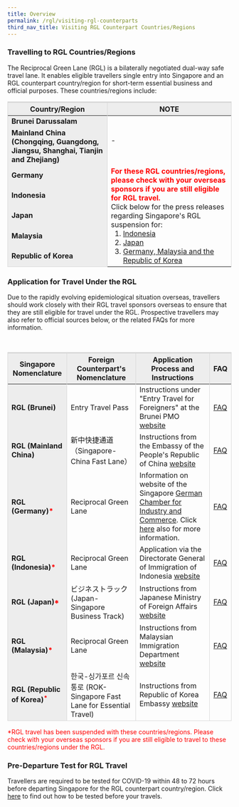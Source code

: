 ```yaml
---
title: Overview
permalink: /rgl/visiting-rgl-counterparts
third_nav_title: Visiting RGL Counterpart Countries/Regions
---
```

### Travelling to RGL Countries/Regions

The Reciprocal Green Lane (RGL) is a bilaterally negotiated dual-way safe travel lane. It enables eligible travellers single entry into Singapore and an RGL counterpart country/region for short-term essential business and official purposes. These countries/regions include:
<table>
<thead>
  <tr>
    <th style="border-top:3px solid #D8D8D8; border-left:1px solid #D8D8D8; border-right:1px solid #D8D8D8; background-color:#EDEDED">Country/Region</th>
    <th style="border-top:3px solid #D8D8D8; border-left:1px solid #D8D8D8; border-right:1px solid #D8D8D8; background-color:#EDEDED">NOTE</th>
  </tr>
</thead>
<tbody>
    <tr>
    <td style="border-left:1px solid #D8D8D8; border-right:1px solid #D8D8D8; background-color:#EDEDED"><b>Brunei Darussalam</b></td>
      <td rowspan="2" style="text-align:left;border-right:1px solid #D8D8D8;">-</td>
  </tr>
  <tr>
      <td style="border-left:1px solid #D8D8D8; border-right:1px solid #D8D8D8; background-color:#EDEDED"><b>Mainland China (Chongqing, Guangdong, Jiangsu, Shanghai, Tianjin and Zhejiang)</b></td>
  </tr>
   <tr>
    <td style="border-left:1px solid #D8D8D8; border-right:1px solid #D8D8D8; background-color:#EDEDED"><b>Germany </b></td>
    <td rowspan="5" style="text-align:left;border-right:1px solid #D8D8D8;"><span style="color:red;"><b>For these RGL countries/regions, please check with your overseas sponsors if you are still eligible for RGL travel.</b></span>
       <p style="margin-top:0px; margin-bottom:0px; font-size:16px;">Click below for the press releases regarding Singapore's RGL suspension for:</p>
      <ol style="margin-top:0px; margin-bottom:0px;display: none list-style-type:disc;">
<li style="margin-top:0px; margin-bottom:0px; font-size:16px;"><a href="https://www.mfa.gov.sg/Newsroom/Press-Statements-Transcripts-and-Photos/2021/01/20210101-Indon-Entry">Indonesia</a></li><li style="margin-top:0px; margin-bottom:0px; font-size:16px;"><a href="https://www.mfa.gov.sg/Newsroom/Press-Statements-Transcripts-and-Photos/2021/01/20210115-SG-JP-RGL-Suspension">Japan</a></li><li style="margin-top:0px; margin-bottom:0px; font-size:16px;"><a href="https://www.mfa.gov.sg/Newsroom/Press-Statements-Transcripts-and-Photos/2021/01/20210130-RGL-Suspension">Germany, Malaysia and the Republic of Korea</a></li>            
      </ol>
 </td>
  </tr>
  <tr>
    <td style="border-left:1px solid #D8D8D8; border-right:1px solid #D8D8D8; background-color:#EDEDED" ><b>Indonesia</b></td>
  </tr>
  <tr>
    <td style="border-left:1px solid #D8D8D8; border-right:1px solid #D8D8D8; background-color:#EDEDED"><b>Japan</b></td>
  </tr>
     <tr>
    <td style="border-left:1px solid #D8D8D8; border-right:1px solid #D8D8D8; background-color:#EDEDED"><b>Malaysia</b></td>
  </tr>
    <tr>
      <td style="border-left:1px solid #D8D8D8; border-right:1px solid #D8D8D8; background-color:#EDEDED; border-bottom:1px solid #D8D8D8; "><b>Republic of Korea</b></td>
  </tr>
  </tbody>
  </table>


### Application for Travel Under the RGL

Due to the rapidly evolving epidemiological situation overseas, travellers should work closely with their RGL travel sponsors overseas to ensure that they are still eligible for travel under the RGL. Prospective travellers may also refer to official sources below, or the related FAQs for more information.

<table>
<thead>
  <tr>
    <th style="border-top:3px solid #D8D8D8; border-left:1px solid #D8D8D8; border-right:1px solid #D8D8D8; background-color:#EDEDED">Singapore Nomenclature</th>
    <th style="border-top:3px solid #D8D8D8; border-left:1px solid #D8D8D8; border-right:1px solid #D8D8D8; background-color:#EDEDED">Foreign Counterpart's Nomenclature </th>
    <th style="border-top:3px solid #D8D8D8; border-left:1px solid #D8D8D8; border-right:1px solid #D8D8D8; background-color:#EDEDED"> Application Process and Instructions</th>
     <th style="border-top:3px solid #D8D8D8; border-left:1px solid #D8D8D8; border-right:1px solid #D8D8D8; background-color:#EDEDED"> FAQ</th>
  </tr>
</thead>
<tbody>
    <tr>
    <td style="border-left:1px solid #D8D8D8; border-right:1px solid #D8D8D8; background-color:#EDEDED"><b>RGL (Brunei)</b></td>
      <td style="text-align:left;border-right:1px solid #D8D8D8;">Entry Travel Pass</td>
      <td style="text-align:left;border-right:1px solid #D8D8D8;">Instructions under "Entry Travel for Foreigners" at the Brunei PMO <a href="http://www.pmo.gov.bn/travelportal/Home.aspx" target="_blank">website</a></td>
      <td style="text-align:left;border-right:1px solid #D8D8D8;"><a href="/rgl/outbound/faq#faq-outbound-brunei">FAQ</a></td>
  </tr>
  <tr>
    <td style="border-left:1px solid #D8D8D8; border-right:1px solid #D8D8D8; background-color:#EDEDED"><b>RGL (Mainland China)</b></td>
      <td style="text-align:left;border-right:1px solid #D8D8D8;">新中快捷通道（Singapore-China Fast Lane）</td>
      <td style="text-align:left;border-right:1px solid #D8D8D8;">Instructions from the Embassy of the People's Republic of China <a href="http://www.chinaembassy.org.sg/eng/lsfw/fhqz/t1788677.htm" target="_blank">website</a></td>
      <td style="text-align:left;border-right:1px solid #D8D8D8;"><a href="/rgl/outbound/faq#faq-outbound-china">FAQ</a></td>
  </tr>
      <tr>
    <td style="border-left:1px solid #D8D8D8; border-right:1px solid #D8D8D8; background-color:#EDEDED"><b>RGL (Germany)<span style="color:red;">*</span></b></td>
      <td style="text-align:left;border-right:1px solid #D8D8D8;">Reciprocal Green Lane</td>
      <td style="text-align:left;border-right:1px solid #D8D8D8;">Information on website of the Singapore <a href="https://www.sgc.org.sg/services/safe">German Chamber for Industry and Commerce</a>. Click <a href="https://singapur.diplo.de/sg-en/service/05-VisaEinreise">here</a> also for more information.</td>
      <td style="text-align:left;border-right:1px solid #D8D8D8;"><a href="/rgl/outbound/faq#faq-outbound-germany">FAQ</a></td>
  </tr>
      <tr>
    <td style="border-left:1px solid #D8D8D8; border-right:1px solid #D8D8D8; background-color:#EDEDED"><b>RGL (Indonesia)<span style="color:red;">*</span></b></td>
      <td style="text-align:left;border-right:1px solid #D8D8D8;">Reciprocal Green Lane </td>
      <td style="text-align:left;border-right:1px solid #D8D8D8;">Application via the Directorate General of Immigration of Indonesia <a href="https://visa-online.imigrasi.go.id/" target="_blank">website</a></td>
      <td style="text-align:left;border-right:1px solid #D8D8D8;"><a href="/rgl/outbound/faq#faq-outbound-indonesia">FAQ</a></td>
  </tr>
      <tr>
    <td style="border-left:1px solid #D8D8D8; border-right:1px solid #D8D8D8; background-color:#EDEDED"><b>RGL (Japan)<span style="color:red;">*</span></b></td>
      <td style="text-align:left;border-right:1px solid #D8D8D8;">ビジネストラック (Japan-Singapore Business Track) </td>
      <td style="text-align:left;border-right:1px solid #D8D8D8;">Instructions from Japanese Ministry of Foreign Affairs <a href="https://www.mofa.go.jp/a_o/na/page22e_000928.html" target="_blank">website</a></td>
      <td style="text-align:left;border-right:1px solid #D8D8D8;"><a href="/rgl/outbound/faq#faq-outbound-japan">FAQ</a></td>
  </tr>
      <tr>
    <td style="border-left:1px solid #D8D8D8; border-right:1px solid #D8D8D8; background-color:#EDEDED"><b>RGL (Malaysia)<span style="color:red;">*</span></b></td>
      <td style="text-align:left;border-right:1px solid #D8D8D8;">Reciprocal Green Lane</td>
      <td style="text-align:left;border-right:1px solid #D8D8D8;">Instructions from Malaysian Immigration Department <a href="https://mtp.imi.gov.my/myTravelPass/main">website</a></td>
      <td style="text-align:left;border-right:1px solid #D8D8D8;"><a href="/rgl/outbound/faq#faq-outbound-malaysia">FAQ</a></td>
  </tr>
      <tr>
    <td style="border-left:1px solid #D8D8D8; border-right:1px solid #D8D8D8;border-bottom:1px solid #D8D8D8; background-color:#EDEDED"><b>RGL (Republic of Korea)<span style="color:red;"><sup>*</sup></span></b></td>
      <td style="text-align:left;border-right:1px solid #D8D8D8; border-bottom:1px solid #D8D8D8;">한국-싱가포르 신속통로 (ROK-Singapore Fast Lane for Essential Travel) </td>
      <td style="text-align:left;border-right:1px solid #D8D8D8; border-bottom:1px solid #D8D8D8;">Instructions from Republic of Korea Embassy <a href="http://overseas.mofa.go.kr/sg-en/brd/m_2435/view.do?seq=761275" target="_blank">website</a> </td>
      <td style="text-align:left;border-right:1px solid #D8D8D8; border-bottom:1px solid #D8D8D8;"><a href="/rgl/outbound/faq#faq-outbound-rok">FAQ</a></td>
  </tr>
  </tbody>
  </table>
<span style="color:red;">*RGL travel has been suspended with these countries/regions. Please check with your overseas sponsors if you are still eligible to travel to these countries/regions under the RGL.</span>
  
### Pre-Departure Test for RGL Travel

Travellers are required to be tested for COVID-19 within 48 to 72 hours before departing Singapore for the RGL counterpart country/region. Click [here](https://safetravel.ica.gov.sg/health/covid19-tests/pre-departure-test) to find out how to be tested before your travels.
